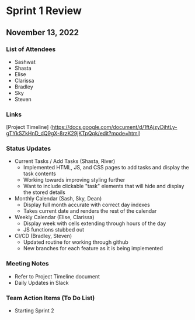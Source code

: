 # Sprint 1 Review
## November 13, 2022

### List of Attendees
- Sashwat
- Shasta
- Elise
- Clarissa
- Bradley
- Sky
- Steven

### Links
[Project Timeline] (https://docs.google.com/document/d/1ftAjzyDihtLy-gTYkSZkHnD_dQ9gX-8rzK29jKTpQqk/edit?mode=html)

### Status Updates
* Current Tasks / Add Tasks (Shasta, River)
  * Implemented HTML, JS, and CSS pages to add tasks and display the task contents
  * Working towards improving styling further
  * Want to include clickable "task" elements that will hide and display the stored details
* Monthly Calendar (Sash, Sky, Dean)
  * Display full month accurate with correct day indexes
  * Takes current date and renders the rest of the calendar
* Weekly Calendar (Elise, Clarissa)
  * Display week with cells extending through hours of the day
  * JS functions stubbed out
* CI/CD (Bradley, Steven)
  * Updated routine for working through github
  * New branches for each feature as it is being implemented

### Meeting Notes
* Refer to Project Timeline document
* Daily Updates in Slack

### Team Action Items (To Do List)
* Starting Sprint 2

